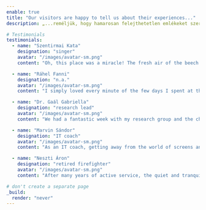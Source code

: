 ```yaml
---
enable: true
title: "Our visitors are happy to tell us about their experiences..."
description: „...reméljük, hogy hamarosan felejthetetlen emlékeket szerez nálunk, fedezze fel vendégszeretetünket!”

# Testimonials
testimonials:
  - name: "Szentirmai Kata"
    designation: "singer"
    avatar: "/images/avatar-sm.png"
    content: "Oh, this place was a miracle! The fresh air of the beech forests and the tranquillity of the Geopark Guesthouse melted my soul in perfect harmony. The ideas just flowed out of me after a week in the inspiring silence of nature."

  - name: "Ráhel Fanni"
    designation: "n.a."
    avatar: "/images/avatar-sm.png"
    content: "I simply loved every minute of the few days I spent at the Ivy Guesthouse! The surroundings of Répáshuta and the beauty of the Bükk Mountains provided a real romantic retreat where I could completely relax. It was unforgettable to enjoy the view of the forest and the birds singing from the terrace, and to chat under the stars in the evening."

  - name: "Dr. Gaál Gabriella"
    designation: "research lead"
    avatar: "/images/avatar-sm.png"
    content: "We had a fantastic week with my research group and the children's camp at the Rejtek Research House! The silence of the Beech and the undisturbed natural environment provided the perfect setting for both the scientific work and the nature activities for the children. We especially enjoyed the programmes of the experts from the Bükk National Park and the evening campfires, which forged a real community."

  - name: "Marvin Sándor"
    designation: "IT coach"
    avatar: "/images/avatar-sm.png"
    content: "As an IT coach, getting away from the world of screens and meetings to the Geopark Guesthouse was a recharging experience! The silence of the beech forest, the fresh air and the birdsong filled me with new energy after the office hustle and bustle. It was fantastic to relax here, a real digital detox and a source of inspiration during these few days in Bükkszentkereszt!"

  - name: "Neszti Áron"
    designation: "retired firefighter"
    avatar: "/images/avatar-sm.png"
    content: "After many years of active service, the quiet and tranquillity of the Geopark Guesthouse was a real relief. It was nice to sit on the terrace in the mornings, listen to the birds and breathe in the clean, crisp air. A perfect place to relax and recharge, just what I needed at the beginning of my retirement."

# don't create a separate page
_build:
  render: "never"
---
```

